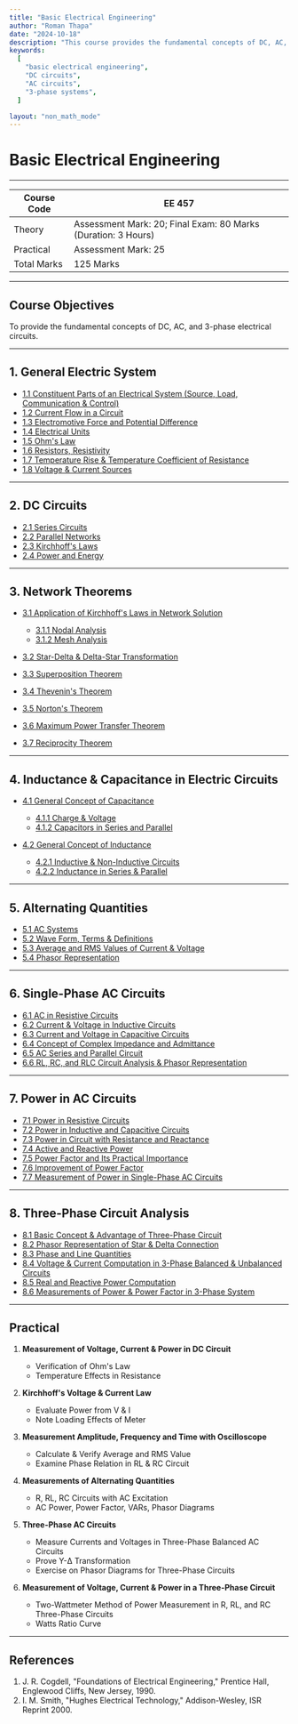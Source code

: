 ```yaml
---
title: "Basic Electrical Engineering"
author: "Roman Thapa"
date: "2024-10-18"
description: "This course provides the fundamental concepts of DC, AC, and 3-phase electrical circuits."
keywords:
  [
    "basic electrical engineering",
    "DC circuits",
    "AC circuits",
    "3-phase systems",
  ]

layout: "non_math_mode"
---
```


# Basic Electrical Engineering

---

| Course Code | EE 457                                                        |
| ----------- | ------------------------------------------------------------- |
| Theory      | Assessment Mark: 20; Final Exam: 80 Marks (Duration: 3 Hours) |
| Practical   | Assessment Mark: 25                                           |
| Total Marks | 125 Marks                                                     |

---

## Course Objectives

To provide the fundamental concepts of DC, AC, and 3-phase electrical circuits.

---

## 1. General Electric System

- [1.1 Constituent Parts of an Electrical System (Source, Load, Communication & Control)](/path/to/subtopic1/)
- [1.2 Current Flow in a Circuit](/path/to/subtopic2/)
- [1.3 Electromotive Force and Potential Difference](/path/to/subtopic3/)
- [1.4 Electrical Units](/path/to/subtopic4/)
- [1.5 Ohm's Law](/path/to/subtopic5/)
- [1.6 Resistors, Resistivity](/path/to/subtopic6/)
- [1.7 Temperature Rise & Temperature Coefficient of Resistance](/path/to/subtopic7/)
- [1.8 Voltage & Current Sources](/path/to/subtopic8/)

---

## 2. DC Circuits

- [2.1 Series Circuits](/path/to/subtopic1/)
- [2.2 Parallel Networks](/path/to/subtopic2/)
- [2.3 Kirchhoff's Laws](/path/to/subtopic3/)
- [2.4 Power and Energy](/path/to/subtopic4/)

---

## 3. Network Theorems

- [3.1 Application of Kirchhoff's Laws in Network Solution](/path/to/subtopic1/)

  - [3.1.1 Nodal Analysis](/path/to/subtopic1_1/)
  - [3.1.2 Mesh Analysis](/path/to/subtopic1_2/)

- [3.2 Star-Delta & Delta-Star Transformation](/path/to/subtopic2/)
- [3.3 Superposition Theorem](/path/to/subtopic3/)
- [3.4 Thevenin's Theorem](/path/to/subtopic4/)
- [3.5 Norton's Theorem](/path/to/subtopic5/)
- [3.6 Maximum Power Transfer Theorem](/path/to/subtopic6/)
- [3.7 Reciprocity Theorem](/path/to/subtopic7/)

---

## 4. Inductance & Capacitance in Electric Circuits

- [4.1 General Concept of Capacitance](/path/to/subtopic1/)

  - [4.1.1 Charge & Voltage](/path/to/subtopic1_1/)
  - [4.1.2 Capacitors in Series and Parallel](/path/to/subtopic1_2/)

- [4.2 General Concept of Inductance](/path/to/subtopic2/)
  - [4.2.1 Inductive & Non-Inductive Circuits](/path/to/subtopic2_1/)
  - [4.2.2 Inductance in Series & Parallel](/path/to/subtopic2_2/)

---

## 5. Alternating Quantities

- [5.1 AC Systems](/path/to/subtopic1/)
- [5.2 Wave Form, Terms & Definitions](/path/to/subtopic2/)
- [5.3 Average and RMS Values of Current & Voltage](/path/to/subtopic3/)
- [5.4 Phasor Representation](/path/to/subtopic4/)

---

## 6. Single-Phase AC Circuits

- [6.1 AC in Resistive Circuits](/path/to/subtopic1/)
- [6.2 Current & Voltage in Inductive Circuits](/path/to/subtopic2/)
- [6.3 Current and Voltage in Capacitive Circuits](/path/to/subtopic3/)
- [6.4 Concept of Complex Impedance and Admittance](/path/to/subtopic4/)
- [6.5 AC Series and Parallel Circuit](/path/to/subtopic5/)
- [6.6 RL, RC, and RLC Circuit Analysis & Phasor Representation](/path/to/subtopic6/)

---

## 7. Power in AC Circuits

- [7.1 Power in Resistive Circuits](/path/to/subtopic1/)
- [7.2 Power in Inductive and Capacitive Circuits](/path/to/subtopic2/)
- [7.3 Power in Circuit with Resistance and Reactance](/path/to/subtopic3/)
- [7.4 Active and Reactive Power](/path/to/subtopic4/)
- [7.5 Power Factor and Its Practical Importance](/path/to/subtopic5/)
- [7.6 Improvement of Power Factor](/path/to/subtopic6/)
- [7.7 Measurement of Power in Single-Phase AC Circuits](/path/to/subtopic7/)

---

## 8. Three-Phase Circuit Analysis

- [8.1 Basic Concept & Advantage of Three-Phase Circuit](/path/to/subtopic1/)
- [8.2 Phasor Representation of Star & Delta Connection](/path/to/subtopic2/)
- [8.3 Phase and Line Quantities](/path/to/subtopic3/)
- [8.4 Voltage & Current Computation in 3-Phase Balanced & Unbalanced Circuits](/path/to/subtopic4/)
- [8.5 Real and Reactive Power Computation](/path/to/subtopic5/)
- [8.6 Measurements of Power & Power Factor in 3-Phase System](/path/to/subtopic6/)

---

## Practical

1. **Measurement of Voltage, Current & Power in DC Circuit**

   - Verification of Ohm's Law
   - Temperature Effects in Resistance

2. **Kirchhoff's Voltage & Current Law**

   - Evaluate Power from V & I
   - Note Loading Effects of Meter

3. **Measurement Amplitude, Frequency and Time with Oscilloscope**

   - Calculate & Verify Average and RMS Value
   - Examine Phase Relation in RL & RC Circuit

4. **Measurements of Alternating Quantities**

   - R, RL, RC Circuits with AC Excitation
   - AC Power, Power Factor, VARs, Phasor Diagrams

5. **Three-Phase AC Circuits**

   - Measure Currents and Voltages in Three-Phase Balanced AC Circuits
   - Prove Y-Δ Transformation
   - Exercise on Phasor Diagrams for Three-Phase Circuits

6. **Measurement of Voltage, Current & Power in a Three-Phase Circuit**
   - Two-Wattmeter Method of Power Measurement in R, RL, and RC Three-Phase Circuits
   - Watts Ratio Curve

---

## References

1. J. R. Cogdell, "Foundations of Electrical Engineering," Prentice Hall, Englewood Cliffs, New Jersey, 1990.
2. I. M. Smith, "Hughes Electrical Technology," Addison-Wesley, ISR Reprint 2000.
